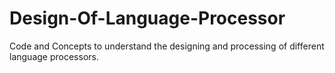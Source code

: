# Design-Of-Language-Processor
Code and Concepts to understand the designing and processing of different language processors.
